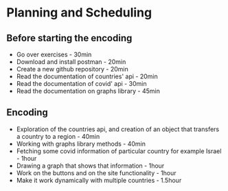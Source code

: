# Planning and Scheduling
## Before starting the encoding
* Go over exercises - 30min
* Download and install postman - 20min
* Create a new github repository - 20min
* Read the documentation of countries' api - 20min
* Read the documentation of covid' api - 30min
* Read the documentation on graphs library - 45min
## Encoding
* Exploration of the countries api, and creation of an object that transfers a country to a region - 40min
* Working with graphs library methods - 40min
* Fetching some covid information of particular country for example Israel - 1hour  
* Drawing a graph that shows that information - 1hour
* Work on the buttons and on the site functionality - 1hour
* Make it work dynamically with multiple countries - 1.5hour
